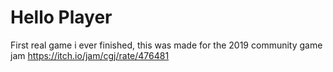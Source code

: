﻿# Hello Player

First real game i ever finished, this was made for the 2019 community game jam https://itch.io/jam/cgj/rate/476481
